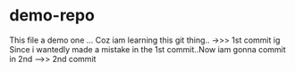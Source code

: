 # demo-repo

This file a demo one ... Coz iam learning this git thing.. ->>> 1st commit ig
Since i wantedly made a mistake in the 1st commit..Now iam gonna commit in 2nd  -->> 2nd commit
